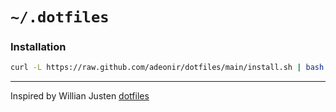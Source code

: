 # `~/.dotfiles`

### Installation

```bash
curl -L https://raw.github.com/adeonir/dotfiles/main/install.sh | bash
```

---

Inspired by Willian Justen [dotfiles](https://github.com/willianjusten/dotfiles)

